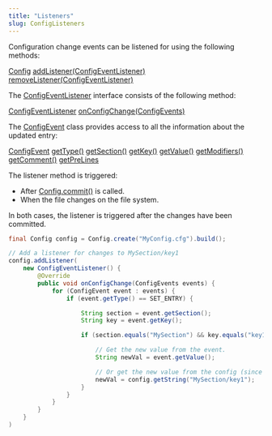 ```yaml
---
title: "Listeners"
slug: ConfigListeners
---
```


Configuration change events can be listened for using the following methods:

<tree>
<node-0><java-class><a href="/site/apidocs/org/apache/juneau/config/Config.html" target="_blank">Config</a></java-class></node-0>
<node-1><java-method><a href="/site/apidocs/org/apache/juneau/config/Config.html#addListener(org.apache.juneau.config.event.ConfigEventListener)" target="_blank">addListener(ConfigEventListener)</a></java-method></node-1>
<node-1><java-method><a href="/site/apidocs/org/apache/juneau/config/Config.html#removeListener(org.apache.juneau.config.event.ConfigEventListener)" target="_blank">removeListener(ConfigEventListener)</a></java-method></node-1>
</tree>

The <a href="/site/apidocs/org/apache/juneau/config/event/ConfigEventListener.html" target="_blank">ConfigEventListener</a> interface consists of
the following method:

<tree>
<node-0><java-class><a href="/site/apidocs/org/apache/juneau/config/event/ConfigEventListener.html" target="_blank">ConfigEventListener</a></java-class></node-0>
<node-1><java-method><a href="/site/apidocs/org/apache/juneau/config/event/ConfigEventListener.html#onConfigChange(org.apache.juneau.config.event.ConfigEvents)" target="_blank">onConfigChange(ConfigEvents)</a></java-method></node-1>
</tree>

The <a href="/site/apidocs/org/apache/juneau/config/event/ConfigEvent.html" target="_blank">ConfigEvent</a> class provides access to all the
information about the updated entry:

<tree>
<node-0><java-class><a href="/site/apidocs/org/apache/juneau/config/event/ConfigEvent.html" target="_blank">ConfigEvent</a></java-class></node-0>
<node-1><java-method><a href="/site/apidocs/org/apache/juneau/config/event/ConfigEvent.html#getType()" target="_blank">getType()</a></java-method></node-1>
<node-1><java-method><a href="/site/apidocs/org/apache/juneau/config/event/ConfigEvent.html#getSection()" target="_blank">getSection()</a></java-method></node-1>
<node-1><java-method><a href="/site/apidocs/org/apache/juneau/config/event/ConfigEvent.html#getKey()" target="_blank">getKey()</a></java-method></node-1>
<node-1><java-method><a href="/site/apidocs/org/apache/juneau/config/event/ConfigEvent.html#getValue()" target="_blank">getValue()</a></java-method></node-1>
<node-1><java-method><a href="/site/apidocs/org/apache/juneau/config/event/ConfigEvent.html#getModifiers()" target="_blank">getModifiers()</a></java-method></node-1>
<node-1><java-method><a href="/site/apidocs/org/apache/juneau/config/event/ConfigEvent.html#getComment()" target="_blank">getComment()</a></java-method></node-1>
<node-1><java-method><a href="/site/apidocs/org/apache/juneau/config/event/ConfigEvent.html#getPreLines()" target="_blank">getPreLines</a></java-method></node-1>
</tree>

The listener method is triggered:

- After <a href="/site/apidocs/org/apache/juneau/config/Config.html#commit()" target="_blank">Config.commit()</a> is called.
- When the file changes on the file system.

In both cases, the listener is triggered after the changes have been committed.

```java
final Config config = Config.create("MyConfig.cfg").build();

// Add a listener for changes to MySection/key1
config.addListener(
    new ConfigEventListener() {
        @Override
        public void onConfigChange(ConfigEvents events) {
            for (ConfigEvent event : events) {
                if (event.getType() == SET_ENTRY) {

                    String section = event.getSection();
                    String key = event.getKey();

                    if (section.equals("MySection") && key.equals("key1")) {

                        // Get the new value from the event.
                        String newVal = event.getValue();

                        // Or get the new value from the config (since the change has already been committed).
                        newVal = config.getString("MySection/key1");
                    }
                }
            }
        }
    }
)
```
